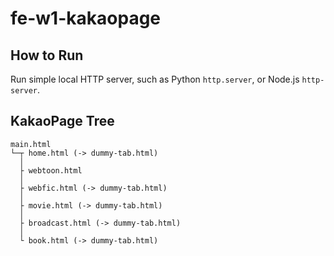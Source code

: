 # fe-w1-kakaopage

## How to Run
Run simple local HTTP server, such as Python `http.server`, or
Node.js `http-server`.

## KakaoPage Tree

``` 
main.html
└─┬ home.html (-> dummy-tab.html)
  │ 
  ├ webtoon.html
  │ 
  ├ webfic.html (-> dummy-tab.html)
  │ 
  ├ movie.html (-> dummy-tab.html)
  │ 
  ├ broadcast.html (-> dummy-tab.html)
  │ 
  └ book.html (-> dummy-tab.html)
```